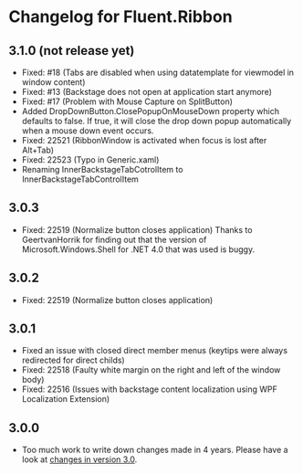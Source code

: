 # Changelog for Fluent.Ribbon

## 3.1.0 (not release yet)
- Fixed: #18 (Tabs are disabled when using datatemplate for viewmodel in window content)
- Fixed: #13 (Backstage does not open at application start anymore)
- Fixed: #17 (Problem with Mouse Capture on SplitButton)
- Added DropDownButton.ClosePopupOnMouseDown property which defaults to false. If true, it will close the drop down popup automatically when a mouse down event occurs.
- Fixed: 22521 (RibbonWindow is activated when focus is lost after Alt+Tab)
- Fixed: 22523 (Typo in Generic.xaml)
- Renaming InnerBackstageTabCotrolItem to InnerBackstageTabControlItem

## 3.0.3
- Fixed: 22519 (Normalize button closes application) Thanks to GeertvanHorrik for finding out that the version of Microsoft.Windows.Shell for .NET 4.0 that was used is buggy.

## 3.0.2
- Fixed: 22519 (Normalize button closes application)

## 3.0.1
- Fixed an issue with closed direct member menus (keytips were always redirected for direct childs)
- Fixed: 22518 (Faulty white margin on the right and left of the window body)
- Fixed: 22516 (Issues with backstage content localization using WPF Localization Extension)

## 3.0.0
- Too much work to write down changes made in 4 years. Please have a look at [changes in version 3.0](https://fluent.codeplex.com/wikipage?title=Changes%20in%20version%203.0&referringTitle=Documentation).
